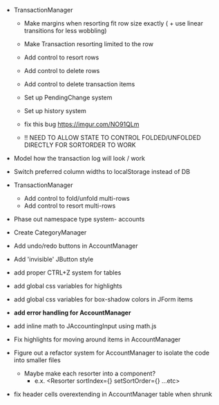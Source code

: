 -   TransactionManager

    -   Make margins when resorting fit row size exactly ( + use linear transitions for less wobbling)
    -   Make Transaction resorting limited to the row
    -   Add control to resort rows
    -   Add control to delete rows
    -   Add control to delete transaction items
    -   Set up PendingChange system
    -   Set up history system

    -   fix this bug https://imgur.com/NO91QLm

    -   !! NEED TO ALLOW STATE TO CONTROL FOLDED/UNFOLDED DIRECTLY FOR SORTORDER TO WORK

-   Model how the transaction log will look / work
-   Switch preferred column widths to localStorage instead of DB

-   TransactionManager
    -   Add control to fold/unfold multi-rows
    -   Add control to resort multi-rows
-   Phase out namespace type system- accounts
-   Create CategoryManager
-   Add undo/redo buttons in AccountManager
-   Add 'invisible' JButton style
-   add proper CTRL+Z system for tables
-   add global css variables for highlights
-   add global css variables for box-shadow colors in JForm items
-   **add error handling for AccountManager**
-   add inline math to JAccountingInput using math.js
-   Fix highlights for moving around items in AccountManager
-   Figure out a refactor system for AccountManager to isolate the code into smaller files
    -   Maybe make each resorter into a component?
        -   e.x. <Resorter sortIndex={} setSortOrder={} ...etc>
-   fix header cells overextending in AccountManager table when shrunk
